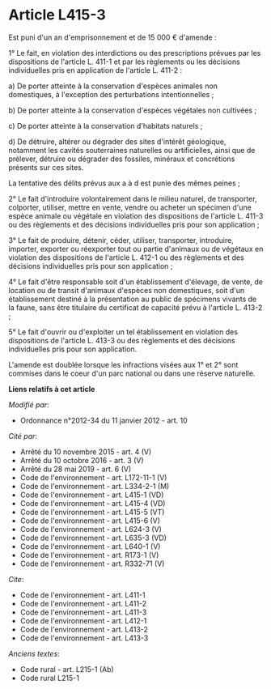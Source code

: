 # Article L415-3

Est puni d'un an d'emprisonnement et de 15 000 € d'amende : 

1° Le fait, en violation des interdictions ou des prescriptions prévues par les dispositions de l'article L. 411-1 et par les
règlements ou les décisions individuelles pris en application de l'article L. 411-2 : 

a) De porter atteinte à la conservation d'espèces animales non domestiques, à l'exception des perturbations
intentionnelles ; 

b) De porter atteinte à la conservation d'espèces végétales non cultivées ; 

c) De porter atteinte à la conservation d'habitats naturels ;

d) De détruire, altérer ou dégrader des sites d'intérêt géologique, notamment les cavités souterraines naturelles ou
artificielles, ainsi que de prélever, détruire ou dégrader des fossiles, minéraux et concrétions présents sur ces sites.

La tentative des délits prévus aux a à d est punie des mêmes peines ; 

2° Le fait d'introduire volontairement dans le milieu naturel, de transporter, colporter, utiliser, mettre en vente, vendre
ou acheter un spécimen d'une espèce animale ou végétale en violation des dispositions de l'article L. 411-3 ou des règlements
et des décisions individuelles pris pour son application ; 

3° Le fait de produire, détenir, céder, utiliser, transporter, introduire, importer, exporter ou réexporter tout ou partie
d'animaux ou de végétaux en violation des dispositions de l'article L. 412-1 ou des règlements et des décisions individuelles
pris pour son application ; 

4° Le fait d'être responsable soit d'un établissement d'élevage, de vente, de location ou de transit d'animaux d'espèces non
domestiques, soit d'un établissement destiné à la présentation au public de spécimens vivants de la faune, sans être
titulaire du certificat de capacité prévu à l'article L. 413-2 ; 

5° Le fait d'ouvrir ou d'exploiter un tel établissement en violation des dispositions de l'article L. 413-3 ou des règlements
et des décisions individuelles pris pour son application.

L'amende est doublée lorsque les infractions visées aux 1° et 2° sont commises dans le coeur d'un parc national ou dans une
réserve naturelle.

**Liens relatifs à cet article**

_Modifié par_:

  - Ordonnance n°2012-34 du 11 janvier 2012 - art. 10

_Cité par_:

  - Arrêté du 10 novembre 2015 - art. 4 (V)
  - Arrêté du 10 octobre 2016 - art. 3 (V)
  - Arrêté du 28 mai 2019 - art. 6 (V)
  - Code de l'environnement - art. L172-11-1 (V)
  - Code de l'environnement - art. L334-2-1 (M)
  - Code de l'environnement - art. L415-1 (VD)
  - Code de l'environnement - art. L415-4 (VD)
  - Code de l'environnement - art. L415-5 (VT)
  - Code de l'environnement - art. L415-6 (V)
  - Code de l'environnement - art. L624-3 (V)
  - Code de l'environnement - art. L635-3 (VD)
  - Code de l'environnement - art. L640-1 (V)
  - Code de l'environnement - art. R173-1 (V)
  - Code de l'environnement - art. R332-71 (V)

_Cite_:

  - Code de l'environnement - art. L411-1
  - Code de l'environnement - art. L411-2
  - Code de l'environnement - art. L411-3
  - Code de l'environnement - art. L412-1
  - Code de l'environnement - art. L413-2
  - Code de l'environnement - art. L413-3

_Anciens textes_:

  - Code rural - art. L215-1 (Ab)
  - Code rural L215-1
